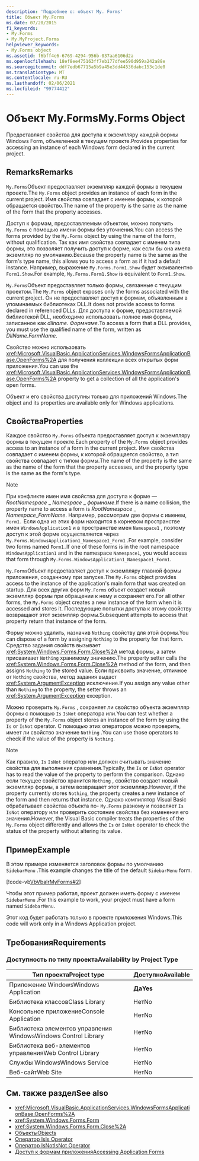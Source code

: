 ```yaml
---
description: 'Подробнее о: объект My. Forms'
title: Объект My.Forms
ms.date: 07/20/2015
f1_keywords:
- My.Forms
- My.MyProject.Forms
helpviewer_keywords:
- My.Forms object
ms.assetid: f6bff4e6-6769-4294-956b-037aa6106d2a
ms.openlocfilehash: 18ef8ee475163ff7eb177dfee590d959a242a88e
ms.sourcegitcommit: ddf7edb67715a5b9a45e3dd44536dabc153c1de0
ms.translationtype: MT
ms.contentlocale: ru-RU
ms.lasthandoff: 02/06/2021
ms.locfileid: "99774412"
---
```

# <a name="myforms-object"></a><span data-ttu-id="0e9c6-103">Объект My.Forms</span><span class="sxs-lookup"><span data-stu-id="0e9c6-103">My.Forms Object</span></span>

<span data-ttu-id="0e9c6-104">Предоставляет свойства для доступа к экземпляру каждой формы Windows Form, объявленной в текущем проекте.</span><span class="sxs-lookup"><span data-stu-id="0e9c6-104">Provides properties for accessing an instance of each Windows form declared in the current project.</span></span>

## <a name="remarks"></a><span data-ttu-id="0e9c6-105">Remarks</span><span class="sxs-lookup"><span data-stu-id="0e9c6-105">Remarks</span></span>

<span data-ttu-id="0e9c6-106">`My.Forms`Объект предоставляет экземпляр каждой формы в текущем проекте.</span><span class="sxs-lookup"><span data-stu-id="0e9c6-106">The `My.Forms` object provides an instance of each form in the current project.</span></span> <span data-ttu-id="0e9c6-107">Имя свойства совпадает с именем формы, к которой обращается свойство.</span><span class="sxs-lookup"><span data-stu-id="0e9c6-107">The name of the property is the same as the name of the form that the property accesses.</span></span>

<span data-ttu-id="0e9c6-108">Доступ к формам, предоставляемым объектом, можно получить `My.Forms` с помощью имени формы без уточнения.</span><span class="sxs-lookup"><span data-stu-id="0e9c6-108">You can access the forms provided by the `My.Forms` object by using the name of the form, without qualification.</span></span> <span data-ttu-id="0e9c6-109">Так как имя свойства совпадает с именем типа формы, это позволяет получить доступ к форме, как если бы она имела экземпляр по умолчанию.</span><span class="sxs-lookup"><span data-stu-id="0e9c6-109">Because the property name is the same as the form's type name, this allows you to access a form as if it had a default instance.</span></span> <span data-ttu-id="0e9c6-110">Например, выражение `My.Forms.Form1.Show` будет эквивалентно `Form1.Show`.</span><span class="sxs-lookup"><span data-stu-id="0e9c6-110">For example, `My.Forms.Form1.Show` is equivalent to `Form1.Show`.</span></span>

<span data-ttu-id="0e9c6-111">`My.Forms`Объект предоставляет только формы, связанные с текущим проектом.</span><span class="sxs-lookup"><span data-stu-id="0e9c6-111">The `My.Forms` object exposes only the forms associated with the current project.</span></span> <span data-ttu-id="0e9c6-112">Он не предоставляет доступ к формам, объявленным в упоминаемых библиотеках DLL.</span><span class="sxs-lookup"><span data-stu-id="0e9c6-112">It does not provide access to forms declared in referenced DLLs.</span></span> <span data-ttu-id="0e9c6-113">Для доступа к форме, предоставляемой библиотекой DLL, необходимо использовать полное имя формы, записанное как *dllname*. *Формнаме*.</span><span class="sxs-lookup"><span data-stu-id="0e9c6-113">To access a form that a DLL provides, you must use the qualified name of the form, written as *DllName*.*FormName*.</span></span>

<span data-ttu-id="0e9c6-114">Свойство можно использовать <xref:Microsoft.VisualBasic.ApplicationServices.WindowsFormsApplicationBase.OpenForms%2A> для получения коллекции всех открытых форм приложения.</span><span class="sxs-lookup"><span data-stu-id="0e9c6-114">You can use the <xref:Microsoft.VisualBasic.ApplicationServices.WindowsFormsApplicationBase.OpenForms%2A> property to get a collection of all the application's open forms.</span></span>

<span data-ttu-id="0e9c6-115">Объект и его свойства доступны только для приложений Windows.</span><span class="sxs-lookup"><span data-stu-id="0e9c6-115">The object and its properties are available only for Windows applications.</span></span>

## <a name="properties"></a><span data-ttu-id="0e9c6-116">Свойства</span><span class="sxs-lookup"><span data-stu-id="0e9c6-116">Properties</span></span>

<span data-ttu-id="0e9c6-117">Каждое свойство `My.Forms` объекта предоставляет доступ к экземпляру формы в текущем проекте.</span><span class="sxs-lookup"><span data-stu-id="0e9c6-117">Each property of the `My.Forms` object provides access to an instance of a form in the current project.</span></span> <span data-ttu-id="0e9c6-118">Имя свойства совпадает с именем формы, к которой обращается свойство, а тип свойства совпадает с типом формы.</span><span class="sxs-lookup"><span data-stu-id="0e9c6-118">The name of the property is the same as the name of the form that the property accesses, and the property type is the same as the form's type.</span></span>

> [!NOTE]
> <span data-ttu-id="0e9c6-119">При конфликте имен имя свойства для доступа к форме — *RootNamespace* _ *Namespace* \_ *формнаме*.</span><span class="sxs-lookup"><span data-stu-id="0e9c6-119">If there is a name collision, the property name to access a form is *RootNamespace* _ *Namespace*\_*FormName*.</span></span> <span data-ttu-id="0e9c6-120">Например, рассмотрим две формы с именем, `Form1.` Если одна из этих форм находится в корневом пространстве имен `WindowsApplication1` и в пространстве имен `Namespace1` , поэтому доступ к этой форме осуществляется через `My.Forms.WindowsApplication1_Namespace1_Form1` .</span><span class="sxs-lookup"><span data-stu-id="0e9c6-120">For example, consider two forms named `Form1.`If one of these forms is in the root namespace `WindowsApplication1` and in the namespace `Namespace1`, you would access that form through `My.Forms.WindowsApplication1_Namespace1_Form1`.</span></span>

<span data-ttu-id="0e9c6-121">`My.Forms`Объект предоставляет доступ к экземпляру главной формы приложения, созданному при запуске.</span><span class="sxs-lookup"><span data-stu-id="0e9c6-121">The `My.Forms` object provides access to the instance of the application's main form that was created on startup.</span></span> <span data-ttu-id="0e9c6-122">Для всех других форм `My.Forms` объект создает новый экземпляр формы при обращении к нему и сохраняет его.</span><span class="sxs-lookup"><span data-stu-id="0e9c6-122">For all other forms, the `My.Forms` object creates a new instance of the form when it is accessed and stores it.</span></span> <span data-ttu-id="0e9c6-123">Последующие попытки доступа к этому свойству возвращают этот экземпляр формы.</span><span class="sxs-lookup"><span data-stu-id="0e9c6-123">Subsequent attempts to access that property return that instance of the form.</span></span>

<span data-ttu-id="0e9c6-124">Форму можно удалить, назначив `Nothing` свойству для этой формы.</span><span class="sxs-lookup"><span data-stu-id="0e9c6-124">You can dispose of a form by assigning `Nothing` to the property for that form.</span></span> <span data-ttu-id="0e9c6-125">Средство задания свойств вызывает <xref:System.Windows.Forms.Form.Close%2A> метод формы, а затем присваивает `Nothing` хранимому значению.</span><span class="sxs-lookup"><span data-stu-id="0e9c6-125">The property setter calls the <xref:System.Windows.Forms.Form.Close%2A> method of the form, and then assigns `Nothing` to the stored value.</span></span> <span data-ttu-id="0e9c6-126">Если присвоить значение, отличное от `Nothing` свойства, метод задания выдаст <xref:System.ArgumentException> исключение.</span><span class="sxs-lookup"><span data-stu-id="0e9c6-126">If you assign any value other than `Nothing` to the property, the setter throws an <xref:System.ArgumentException> exception.</span></span>

<span data-ttu-id="0e9c6-127">Можно проверить `My.Forms` , сохраняет ли свойство объекта экземпляр формы с помощью `Is` `IsNot` оператора или.</span><span class="sxs-lookup"><span data-stu-id="0e9c6-127">You can test whether a property of the `My.Forms` object stores an instance of the form by using the `Is` or `IsNot` operator.</span></span> <span data-ttu-id="0e9c6-128">С помощью этих операторов можно проверить, имеет ли свойство значение `Nothing` .</span><span class="sxs-lookup"><span data-stu-id="0e9c6-128">You can use those operators to check if the value of the property is `Nothing`.</span></span>

> [!NOTE]
> <span data-ttu-id="0e9c6-129">Как правило, `Is` `IsNot` оператор или должен считывать значение свойства для выполнения сравнения.</span><span class="sxs-lookup"><span data-stu-id="0e9c6-129">Typically, the `Is` or `IsNot` operator has to read the value of the property to perform the comparison.</span></span> <span data-ttu-id="0e9c6-130">Однако если текущее свойство хранится `Nothing` , свойство создает новый экземпляр формы, а затем возвращает этот экземпляр.</span><span class="sxs-lookup"><span data-stu-id="0e9c6-130">However, if the property currently stores `Nothing`, the property creates a new instance of the form and then returns that instance.</span></span> <span data-ttu-id="0e9c6-131">Однако компилятор Visual Basic обрабатывает свойства объекта по- `My.Forms` разному и позволяет `Is` `IsNot` оператору или проверить состояние свойства без изменения его значения.</span><span class="sxs-lookup"><span data-stu-id="0e9c6-131">However, the Visual Basic compiler treats the properties of the `My.Forms` object differently and allows the `Is` or `IsNot` operator to check the status of the property without altering its value.</span></span>

## <a name="example"></a><span data-ttu-id="0e9c6-132">Пример</span><span class="sxs-lookup"><span data-stu-id="0e9c6-132">Example</span></span>

<span data-ttu-id="0e9c6-133">В этом примере изменяется заголовок формы по умолчанию `SidebarMenu` .</span><span class="sxs-lookup"><span data-stu-id="0e9c6-133">This example changes the title of the default `SidebarMenu` form.</span></span>

[!code-vb[VbVbalrMyForms#2](~/samples/snippets/visualbasic/VS_Snippets_VBCSharp/VbVbalrMyForms/VB/Class1.vb#2)]

<span data-ttu-id="0e9c6-134">Чтобы этот пример работал, проект должен иметь форму с именем `SidebarMenu` .</span><span class="sxs-lookup"><span data-stu-id="0e9c6-134">For this example to work, your project must have a form named `SidebarMenu`.</span></span>

<span data-ttu-id="0e9c6-135">Этот код будет работать только в проекте приложения Windows.</span><span class="sxs-lookup"><span data-stu-id="0e9c6-135">This code will work only in a Windows Application project.</span></span>

## <a name="requirements"></a><span data-ttu-id="0e9c6-136">Требования</span><span class="sxs-lookup"><span data-stu-id="0e9c6-136">Requirements</span></span>

### <a name="availability-by-project-type"></a><span data-ttu-id="0e9c6-137">Доступность по типу проекта</span><span class="sxs-lookup"><span data-stu-id="0e9c6-137">Availability by Project Type</span></span>

|<span data-ttu-id="0e9c6-138">Тип проекта</span><span class="sxs-lookup"><span data-stu-id="0e9c6-138">Project type</span></span>|<span data-ttu-id="0e9c6-139">Доступно</span><span class="sxs-lookup"><span data-stu-id="0e9c6-139">Available</span></span>|
|---|---|
|<span data-ttu-id="0e9c6-140">Приложение Windows</span><span class="sxs-lookup"><span data-stu-id="0e9c6-140">Windows Application</span></span>|<span data-ttu-id="0e9c6-141">**Да**</span><span class="sxs-lookup"><span data-stu-id="0e9c6-141">**Yes**</span></span>|
|<span data-ttu-id="0e9c6-142">Библиотека классов</span><span class="sxs-lookup"><span data-stu-id="0e9c6-142">Class Library</span></span>|<span data-ttu-id="0e9c6-143">Нет</span><span class="sxs-lookup"><span data-stu-id="0e9c6-143">No</span></span>|
|<span data-ttu-id="0e9c6-144">Консольное приложение</span><span class="sxs-lookup"><span data-stu-id="0e9c6-144">Console Application</span></span>|<span data-ttu-id="0e9c6-145">Нет</span><span class="sxs-lookup"><span data-stu-id="0e9c6-145">No</span></span>|
|<span data-ttu-id="0e9c6-146">Библиотека элементов управления Windows</span><span class="sxs-lookup"><span data-stu-id="0e9c6-146">Windows Control Library</span></span>|<span data-ttu-id="0e9c6-147">Нет</span><span class="sxs-lookup"><span data-stu-id="0e9c6-147">No</span></span>|
|<span data-ttu-id="0e9c6-148">Библиотека веб-элементов управления</span><span class="sxs-lookup"><span data-stu-id="0e9c6-148">Web Control Library</span></span>|<span data-ttu-id="0e9c6-149">Нет</span><span class="sxs-lookup"><span data-stu-id="0e9c6-149">No</span></span>|
|<span data-ttu-id="0e9c6-150">Службы Windows</span><span class="sxs-lookup"><span data-stu-id="0e9c6-150">Windows Service</span></span>|<span data-ttu-id="0e9c6-151">Нет</span><span class="sxs-lookup"><span data-stu-id="0e9c6-151">No</span></span>|
|<span data-ttu-id="0e9c6-152">Веб-сайт</span><span class="sxs-lookup"><span data-stu-id="0e9c6-152">Web Site</span></span>|<span data-ttu-id="0e9c6-153">Нет</span><span class="sxs-lookup"><span data-stu-id="0e9c6-153">No</span></span>|

## <a name="see-also"></a><span data-ttu-id="0e9c6-154">См. также раздел</span><span class="sxs-lookup"><span data-stu-id="0e9c6-154">See also</span></span>

- <xref:Microsoft.VisualBasic.ApplicationServices.WindowsFormsApplicationBase.OpenForms%2A>
- <xref:System.Windows.Forms.Form>
- <xref:System.Windows.Forms.Form.Close%2A>
- [<span data-ttu-id="0e9c6-155">Объекты</span><span class="sxs-lookup"><span data-stu-id="0e9c6-155">Objects</span></span>](index.md)
- [<span data-ttu-id="0e9c6-156">Оператор Is</span><span class="sxs-lookup"><span data-stu-id="0e9c6-156">Is Operator</span></span>](../operators/is-operator.md)
- [<span data-ttu-id="0e9c6-157">Оператор IsNot</span><span class="sxs-lookup"><span data-stu-id="0e9c6-157">IsNot Operator</span></span>](../operators/isnot-operator.md)
- [<span data-ttu-id="0e9c6-158">Доступ к формам приложения</span><span class="sxs-lookup"><span data-stu-id="0e9c6-158">Accessing Application Forms</span></span>](../../developing-apps/programming/accessing-application-forms.md)
